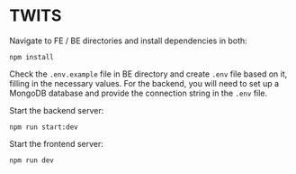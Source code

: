 TWITS
========

Navigate to FE / BE directories and install dependencies in both:

``` npm install ```

Check the `.env.example` file in  BE directory and create `.env` file based on it, filling in the necessary values.
For the backend, you will need to set up a MongoDB database and provide the connection string in the `.env` file.

Start the backend server:

``` npm run start:dev ```

Start the frontend server:

``` npm run dev ```

